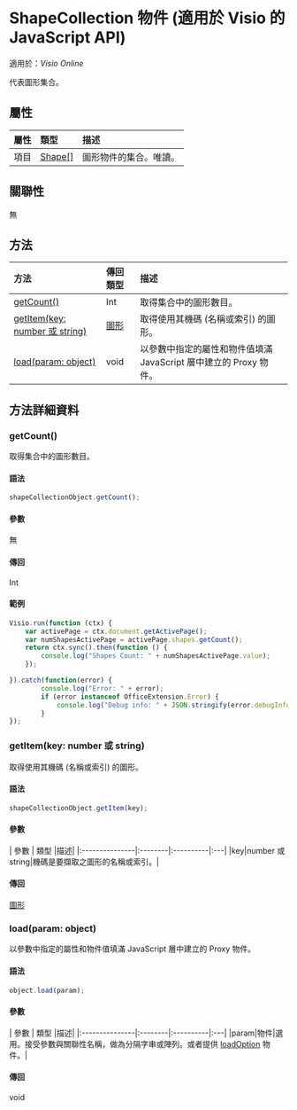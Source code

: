 # <a name="shapecollection-object-javascript-api-for-visio"></a>ShapeCollection 物件 (適用於 Visio 的 JavaScript API)

適用於：_Visio Online_

代表圖形集合。

## <a name="properties"></a>屬性

| 屬性	       | 類型	    |描述|
|:---------------|:--------|:----------|
|項目|[Shape[]](shape.md)|圖形物件的集合。唯讀。|

## <a name="relationships"></a>關聯性
無


## <a name="methods"></a>方法

| 方法           | 傳回類型    |描述|
|:---------------|:--------|:----------|
|[getCount()](#getcount)|Int|取得集合中的圖形數目。|
|[getItem(key: number 或 string)](#getitemkey-number-or-string)|[圖形](shape.md)|取得使用其機碼 (名稱或索引) 的圖形。|
|[load(param: object)](#loadparam-object)|void|以參數中指定的屬性和物件值填滿 JavaScript 層中建立的 Proxy 物件。|

## <a name="method-details"></a>方法詳細資料


### <a name="getcount"></a>getCount()
取得集合中的圖形數目。

#### <a name="syntax"></a>語法
```js
shapeCollectionObject.getCount();
```

#### <a name="parameters"></a>參數
無

#### <a name="returns"></a>傳回
Int

#### <a name="examples"></a>範例
```js
Visio.run(function (ctx) { 
    var activePage = ctx.document.getActivePage();
    var numShapesActivePage = activePage.shapes.getCount();
    return ctx.sync().then(function () {
        console.log("Shapes Count: " + numShapesActivePage.value);
    });

}).catch(function(error) {
        console.log("Error: " + error);
        if (error instanceof OfficeExtension.Error) {
            console.log("Debug info: " + JSON.stringify(error.debugInfo));
        }
});
```

### <a name="getitemkey-number-or-string"></a>getItem(key: number 或 string)
取得使用其機碼 (名稱或索引) 的圖形。

#### <a name="syntax"></a>語法
```js
shapeCollectionObject.getItem(key);
```

#### <a name="parameters"></a>參數
| 參數	       | 類型    |描述|
|:---------------|:--------|:----------|:---|
|key|number 或 string|機碼是要擷取之圖形的名稱或索引。|

#### <a name="returns"></a>傳回
[圖形](shape.md)

### <a name="loadparam-object"></a>load(param: object)
以參數中指定的屬性和物件值填滿 JavaScript 層中建立的 Proxy 物件。

#### <a name="syntax"></a>語法
```js
object.load(param);
```

#### <a name="parameters"></a>參數
| 參數	       | 類型    |描述|
|:---------------|:--------|:----------|:---|
|param|物件|選用。接受參數與關聯性名稱，做為分隔字串或陣列。或者提供 [loadOption](loadoption.md) 物件。|

#### <a name="returns"></a>傳回
void
